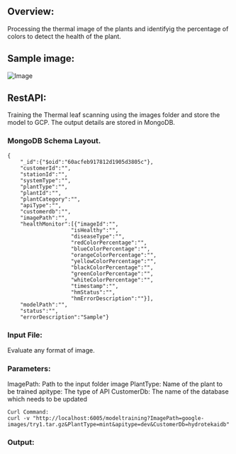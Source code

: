 ## Overview:
Processing the thermal image of the plants and identifyig the percentage of colors to detect the health of the plant. 

## Sample image:
![Image](https://gitlab.com/hydrotek-ai-grp/hydro-ai-usecases/-/blob/siddarthpatilgit-master-patch-24777/Images/ThermalImageLeafSample.png)

## RestAPI:
Training the Thermal leaf scanning using the images folder and store the model to GCP. The output details are stored in MongoDB.

### MongoDB Schema Layout.

```
{
    "_id":{"$oid":"60acfeb917812d1905d3805c"},
    "customerId":"",
    "stationId":"",
    "systemType":"",
    "plantType":"",
    "plantId":"",
    "plantCategory":"",
    "apiType":"",
    "customerdb":"",
    "imagePath":"",
    "healthMonitor":[{"imageId":"",
                    "isHealthy":"",
                    "diseaseType":"",
                    "redColorPercentage":"",
                    "blueColorPercentage":"",
                    "orangeColorPercentage":"",
                    "yellowColorPercentage":"",
                    "blackColorPercentage":"",
                    "greenColorPercentage":"",
                    "whiteColorPercentage":"",
                    "timestamp":"",
                    "hmStatus":"",
                    "hmErrorDescription":""}],
    "modelPath":"",
    "status":"",
    "errorDescription":"Sample"}
```

### Input File:
Evaluate any format of image.

### Parameters:

ImagePath: Path to the input folder image
PlantType: Name of the plant to be trained
apitype: The type of API
CustomerDb: The name of the database which needs to be updated

```
Curl Command:
curl -v "http://localhost:6005/modeltraining?ImagePath=google-images/try1.tar.gz&PlantType=mint&apitype=dev&CustomerDb=hydrotekaidb"
```
 

### Output:
